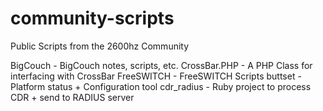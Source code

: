 community-scripts
=================

Public Scripts from the 2600hz Community

BigCouch		- BigCouch notes, scripts, etc.
CrossBar.PHP		- A PHP Class for interfacing with CrossBar
FreeSWITCH		- FreeSWITCH Scripts
buttset			- Platform status + Configuration tool
cdr_radius		- Ruby project to process CDR + send to RADIUS	server
